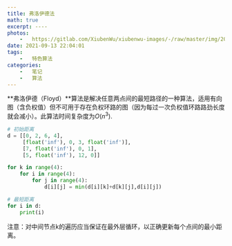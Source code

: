 ```yaml
---
title: 弗洛伊德法
math: true
excerpt: ----
photos:
	-	https://gitlab.com/XiubenWu/xiubenwu-images/-/raw/master/img/20210913Floyed0.png
date: 2021-09-13 22:04:01
tags:
	-	特色算法
categories:
	-	笔记
	-	算法
---
```




**弗洛伊德（Floyd）**算法是解决任意两点间的最短路径的一种算法，适用有向图（含负权值）但不可用于存在负权环路的图（因为每过一次负权值环路路劲长度就会减小）。此算法时间复杂度为$O(n^3)$.

```python
# 初始距离
d = [[0, 2, 6, 4],
     [float('inf'), 0, 3, float('inf')],
     [7, float('inf'), 0, 1],
     [5, float('inf'), 12, 0]]

for k in range(4):
    for i in range(4):
        for j in range(4):
            d[i][j] = min(d[i][k]+d[k][j],d[i][j])

# 最短距离
for i in d:
    print(i)
```

注意：对中间节点k的遍历应当保证在最外层循环，以正确更新每个点间的最小距离。